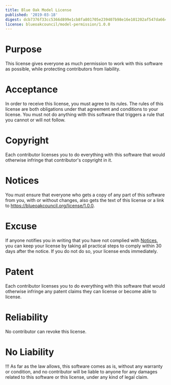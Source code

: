 ```yaml
---
title: Blue Oak Model License
published: '2019-03-18'
digest: dcb7376f33cc5366d899e1cb8fa801705e239407b98e16e101202af547da664c
license: blueoakcouncil/model-permission/1.0.0
---
```


# Purpose

This license gives everyone as much permission to work with this software as possible, while protecting contributors from liability.

# Acceptance

In order to receive this license, you must agree to its rules. The rules of this license are both obligations under that agreement and conditions to your license. You must not do anything with this software that triggers a rule that you cannot or will not follow.

# Copyright

Each contributor licenses you to do everything with this software that would otherwise infringe that contributor's copyright in it.

# Notices

You must ensure that everyone who gets a copy of any part of this software from you, with or without changes, also gets the text of this license or a link to https://blueoakcouncil.org/license/1.0.0.

# Excuse

If anyone notifies you in writing that you have not complied with [Notices](#notices), you can keep your license by taking all practical steps to comply within 30 days after the notice. If you do not do so, your license ends immediately.

# Patent

Each contributor licenses you to do everything with this software that would otherwise infringe any patent claims they can license or become able to license.

# Reliability

No contributor can revoke this license.

# No Liability

!!! As far as the law allows, this software comes as is, without any warranty or condition, and no contributor will be liable to anyone for any damages related to this software or this license, under any kind of legal claim.
